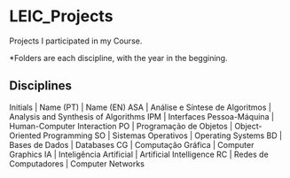 # LEIC_Projects
Projects I participated in my Course.

*Folders are each discipline, with the year in the beggining.

## Disciplines
Initials | Name (PT) | Name (EN)
ASA | Análise e Síntese de Algoritmos | Analysis and Synthesis of Algorithms
IPM | Interfaces Pessoa-Máquina | Human-Computer Interaction
PO  | Programação de Objetos | Object-Oriented Programming
SO  | Sistemas Operativos | Operating Systems
BD  | Bases de Dados | Databases
CG  | Computação Gráfica | Computer Graphics
IA  | Inteligência Artificial | Artificial Intelligence
RC  | Redes de Computadores | Computer Networks